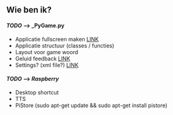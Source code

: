 ## Wie ben ik?

#### _TODO_ --> _PyGame.py 
* Applicatie fullscreen maken               [LINK](https://www.pygame.org/docs/ref/display.html#pygame.display.toggle_fullscreen)
* Applicatie structuur (classes / functies)
* Layout voor game woord
* Geluid feedback                           [LINK](http://www.nerdparadise.com/programming/pygame/part3)
* Settings? (xml file?)                     [LINK](https://stackoverflow.com/questions/19925056/create-a-game-configuration-options-config-cfg-file-in-python)


#### _TODO_ --> _Raspberry_
* Desktop shortcut
* TTS
* PiStore (sudo apt-get update && sudo apt-get install pistore)

